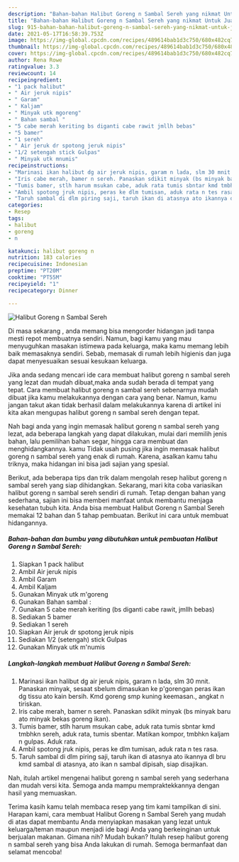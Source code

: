 ```yaml
---
description: "Bahan-bahan Halibut Goreng n Sambal Sereh yang nikmat Untuk Jualan"
title: "Bahan-bahan Halibut Goreng n Sambal Sereh yang nikmat Untuk Jualan"
slug: 915-bahan-bahan-halibut-goreng-n-sambal-sereh-yang-nikmat-untuk-jualan
date: 2021-05-17T16:58:39.753Z
image: https://img-global.cpcdn.com/recipes/489614bab1d3c750/680x482cq70/halibut-goreng-n-sambal-sereh-foto-resep-utama.jpg
thumbnail: https://img-global.cpcdn.com/recipes/489614bab1d3c750/680x482cq70/halibut-goreng-n-sambal-sereh-foto-resep-utama.jpg
cover: https://img-global.cpcdn.com/recipes/489614bab1d3c750/680x482cq70/halibut-goreng-n-sambal-sereh-foto-resep-utama.jpg
author: Rena Rowe
ratingvalue: 3.3
reviewcount: 14
recipeingredient:
- "1 pack halibut"
- " Air jeruk nipis"
- " Garam"
- " Kaljam"
- " Minyak utk mgoreng"
- " Bahan sambal "
- "5 cabe merah keriting bs diganti cabe rawit jmllh bebas"
- "5 bamer"
- "1 sereh"
- " Air jeruk dr spotong jeruk nipis"
- "1/2 setengah stick Gulpas"
- " Minyak utk mnumis"
recipeinstructions:
- "Marinasi ikan halibut dg air jeruk nipis, garam n lada, slm 30 mnit. Panaskan minyak, sesaat sbelum dimasukan ke p&#39;gorengan peras ikan dg tissu ato kain bersih. Kmd goreng smp kuning keemasan., angkat n tiriskan."
- "Iris cabe merah, bamer n sereh. Panaskan sdikit minyak (bs minyak baru ato minyak bekas goreng ikan)."
- "Tumis bamer, stlh harum msukan cabe, aduk rata tumis sbntar kmd tmbhkn sereh, aduk rata, tumis sbentar. Matikan kompor, tmbhkn kaljam n gulpas. Aduk rata."
- "Ambil spotong jruk nipis, peras ke dlm tumisan, aduk rata n tes rasa."
- "Taruh sambal di dlm piring saji, taruh ikan di atasnya ato ikannya dl bru kmd sambal di atasnya, ato ikan n sambal dipisah, siap disajikan."
categories:
- Resep
tags:
- halibut
- goreng
- n

katakunci: halibut goreng n 
nutrition: 183 calories
recipecuisine: Indonesian
preptime: "PT20M"
cooktime: "PT55M"
recipeyield: "1"
recipecategory: Dinner

---
```



![Halibut Goreng n Sambal Sereh](https://img-global.cpcdn.com/recipes/489614bab1d3c750/680x482cq70/halibut-goreng-n-sambal-sereh-foto-resep-utama.jpg)

Di masa  sekarang , anda memang bisa mengorder hidangan jadi tanpa mesti repot membuatnya sendiri. Namun, bagi kamu yang mau menyuguhkan masakan istimewa pada keluarga, maka kamu memang lebih baik memasaknya sendiri. Sebab, memasak di rumah lebih higienis dan juga dapat menyesuaikan sesuai kesukaan keluarga.

Jika anda sedang mencari ide cara membuat halibut goreng n sambal sereh yang lezat dan mudah dibuat,maka anda sudah berada di tempat yang tepat. Cara membuat halibut goreng n sambal sereh  sebenarnya mudah dibuat jika kamu melakukannya dengan cara yang benar. Namun, kamu jangan takut akan tidak berhasil dalam melakukannya 
karena di artikel ini kita akan mengupas halibut goreng n sambal sereh dengan tepat.  



Nah bagi anda yang ingin memasak halibut goreng n sambal sereh yang lezat, ada beberapa langkah yang dapat dilakukan, mulai dari memilih jenis bahan, lalu pemilihan bahan segar, hingga cara membuat dan menghidangkannya. kamu Tidak usah pusing jika ingin memasak halibut goreng n sambal sereh yang enak di rumah. Karena, asalkan kamu  tahu triknya, maka hidangan ini bisa jadi sajian yang spesial.

Berikut, ada beberapa tips dan trik dalam mengolah resep halibut goreng n sambal sereh yang siap dihidangkan. Sekarang, mari kita coba variasikan halibut goreng n sambal sereh sendiri di rumah. Tetap dengan bahan yang sederhana, sajian ini bisa memberi manfaat untuk membantu menjaga kesehatan tubuh kita. Anda bisa membuat Halibut Goreng n Sambal Sereh memakai 12 bahan dan 5 tahap pembuatan. Berikut ini cara untuk membuat hidangannya.

<!--inarticleads1-->

##### Bahan-bahan dan bumbu yang dibutuhkan untuk pembuatan Halibut Goreng n Sambal Sereh:

1. Siapkan 1 pack halibut
1. Ambil  Air jeruk nipis
1. Ambil  Garam
1. Ambil  Kaljam
1. Gunakan  Minyak utk m&#39;goreng
1. Gunakan  Bahan sambal :
1. Gunakan 5 cabe merah keriting (bs diganti cabe rawit, jmllh bebas)
1. Sediakan 5 bamer
1. Sediakan 1 sereh
1. Siapkan  Air jeruk dr spotong jeruk nipis
1. Sediakan 1/2 (setengah) stick Gulpas
1. Gunakan  Minyak utk m&#39;numis




<!--inarticleads2-->

##### Langkah-langkah membuat Halibut Goreng n Sambal Sereh:

1. Marinasi ikan halibut dg air jeruk nipis, garam n lada, slm 30 mnit. Panaskan minyak, sesaat sbelum dimasukan ke p&#39;gorengan peras ikan dg tissu ato kain bersih. Kmd goreng smp kuning keemasan., angkat n tiriskan.
1. Iris cabe merah, bamer n sereh. Panaskan sdikit minyak (bs minyak baru ato minyak bekas goreng ikan).
1. Tumis bamer, stlh harum msukan cabe, aduk rata tumis sbntar kmd tmbhkn sereh, aduk rata, tumis sbentar. Matikan kompor, tmbhkn kaljam n gulpas. Aduk rata.
1. Ambil spotong jruk nipis, peras ke dlm tumisan, aduk rata n tes rasa.
1. Taruh sambal di dlm piring saji, taruh ikan di atasnya ato ikannya dl bru kmd sambal di atasnya, ato ikan n sambal dipisah, siap disajikan.




Nah, itulah artikel mengenai  halibut goreng n sambal sereh  yang sederhana dan mudah versi kita. Semoga anda mampu mempraktekkannya dengan hasil yang memuaskan. 

Terima kasih kamu telah membaca resep yang tim kami tampilkan di sini. Harapan kami, cara membuat  Halibut Goreng n Sambal Sereh yang mudah di atas dapat membantu Anda menyiapkan masakan yang lezat untuk keluarga/teman maupun menjadi ide bagi Anda yang berkeinginan untuk berjualan makanan. Gimana nih? Mudah bukan? Itulah resep halibut goreng n sambal sereh yang bisa Anda lakukan di rumah. Semoga bermanfaat dan selamat mencoba!

